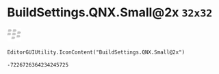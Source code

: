 # BuildSettings.QNX.Small@2x `32x32`
<img src="/img/BuildSettings.QNX.Small@2x.png" width=32 height=32>

``` CSharp
EditorGUIUtility.IconContent("BuildSettings.QNX.Small@2x")
```
```
-7226726364234245725
```
